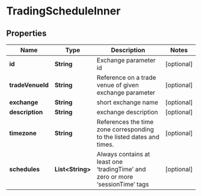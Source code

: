 

# TradingScheduleInner


## Properties

| Name | Type | Description | Notes |
|------------ | ------------- | ------------- | -------------|
|**id** | **String** | Exchange parameter id |  [optional] |
|**tradeVenueId** | **String** | Reference on a trade venue of given exchange parameter |  [optional] |
|**exchange** | **String** | short exchange name |  [optional] |
|**description** | **String** | exchange description |  [optional] |
|**timezone** | **String** | References the time zone corresponding to the listed dates and times. |  [optional] |
|**schedules** | **List&lt;String&gt;** | Always contains at least one ‘tradingTime’ and zero or more ‘sessionTime’ tags |  [optional] |



